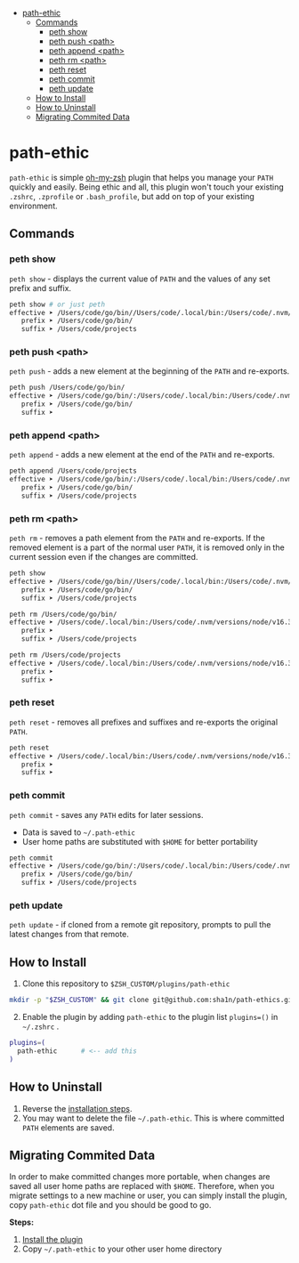 - [path-ethic](#path-ethic)
  - [Commands](#commands)
    - [peth show](#peth-show)
    - [peth push \<path\>](#peth-push-path)
    - [peth append \<path\>](#peth-append-path)
    - [peth rm \<path\>](#peth-rm-path)
    - [peth reset](#peth-reset)
    - [peth commit](#peth-commit)
    - [peth update](#peth-update)
  - [How to Install](#how-to-install)
  - [How to Uninstall](#how-to-uninstall)
  - [Migrating Commited Data](#migrating-commited-data)

# path-ethic
`path-ethic` is simple [oh-my-zsh](https://github.com/ohmyzsh/ohmyzsh) plugin that helps you manage your `PATH` quickly and easily. Being ethic and all, this plugin won't touch your existing `.zshrc`, `.zprofile` or `.bash_profile`, but add on top of your existing environment.


## Commands
### peth show
`peth show`   - displays the current value of `PATH` and the values of any set prefix and suffix.

```bash
peth show # or just peth
effective ➤ /Users/code/go/bin//Users/code/.local/bin:/Users/code/.nvm/versions/node/v16.3.0/bin:/usr/local/bin:/usr/bin:/bin:/usr/sbin:/sbin/Users/code/projects
   prefix ➤ /Users/code/go/bin/
   suffix ➤ /Users/code/projects
```

### peth push \<path\>
`peth push`   - adds a new element at the beginning of the `PATH` and re-exports.

```bash
peth push /Users/code/go/bin/
effective ➤ /Users/code/go/bin/:/Users/code/.local/bin:/Users/code/.nvm/versions/node/v16.3.0/bin:/usr/local/bin:/usr/bin:/bin:/usr/sbin:/sbin
   prefix ➤ /Users/code/go/bin/
   suffix ➤
```

### peth append \<path\>
`peth append` - adds a new element at the end of the `PATH` and re-exports.
 
```bash
peth append /Users/code/projects
effective ➤ /Users/code/go/bin/:/Users/code/.local/bin:/Users/code/.nvm/versions/node/v16.3.0/bin:/usr/local/bin:/usr/bin:/bin:/usr/sbin:/sbin:/Users/code/projects
   prefix ➤ /Users/code/go/bin/
   suffix ➤ /Users/code/projects
```

### peth rm \<path\>
`peth rm` - removes a path element from the `PATH` and re-exports. If the removed element is a part of the normal user `PATH`, it is removed only in the current session even if the changes are committed.
```bash
peth show
effective ➤ /Users/code/go/bin//Users/code/.local/bin:/Users/code/.nvm/versions/node/v16.3.0/bin:/usr/local/bin:/usr/bin:/bin:/usr/sbin:/sbin/Users/code/projects
   prefix ➤ /Users/code/go/bin/
   suffix ➤ /Users/code/projects

peth rm /Users/code/go/bin/
effective ➤ /Users/code/.local/bin:/Users/code/.nvm/versions/node/v16.3.0/bin:/usr/local/bin:/usr/bin:/bin:/usr/sbin:/sbin:/Users/code/projects
   prefix ➤
   suffix ➤ /Users/code/projects

peth rm /Users/code/projects
effective ➤ /Users/code/.local/bin:/Users/code/.nvm/versions/node/v16.3.0/bin:/usr/local/bin:/usr/bin:/bin:/usr/sbin:/sbin
   prefix ➤
   suffix ➤
```

### peth reset
`peth reset` - removes all prefixes and suffixes and re-exports the original `PATH`.

```bash
peth reset
effective ➤ /Users/code/.local/bin:/Users/code/.nvm/versions/node/v16.3.0/bin:/usr/local/bin:/usr/bin:/bin:/usr/sbin:/sbin
   prefix ➤ 
   suffix ➤ 
```

### peth commit 
`peth commit` - saves any `PATH` edits for later sessions. 

- Data is saved to `~/.path-ethic` 
- User home paths are substituted with `$HOME` for better portability

```bash
peth commit
effective ➤ /Users/code/go/bin/:/Users/code/.local/bin:/Users/code/.nvm/versions/node/v16.3.0/bin:/usr/local/bin:/usr/bin:/bin:/usr/sbin:/sbin:/Users/code/projects
   prefix ➤ /Users/code/go/bin/
   suffix ➤ /Users/code/projects
```

### peth update
`peth update` - if cloned from a remote git repository, prompts to pull the latest changes from that remote.


## How to Install
1. Clone this repository to `$ZSH_CUSTOM/plugins/path-ethic`
```bash
mkdir -p "$ZSH_CUSTOM" && git clone git@github.com:sha1n/path-ethics.git "$ZSH_CUSTOM/plugins/path-ethic"
```
2. Enable the plugin by adding `path-ethic` to the plugin list `plugins=()` in `~/.zshrc` .
```bash 
plugins=(
  path-ethic      # <-- add this
)
```

## How to Uninstall
1. Reverse the [installation steps](#how-to-install).
2. You may want to delete the file `~/.path-ethic`. This is where committed `PATH` elements are saved.

## Migrating Commited Data
In order to make committed changes more portable, when changes are saved all user home paths are replaced with `$HOME`. 
Therefore, when you migrate settings to a new machine or user, you can simply install the plugin, copy `path-ethic` dot file 
and you should be good to go.

**Steps:**
1. [Install the plugin](#how-to-install)
2. Copy `~/.path-ethic` to your other user home directory
